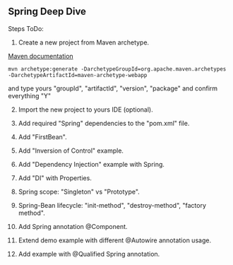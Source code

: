 ## Spring Deep Dive

Steps ToDo:

1. Create a new project from Maven archetype.

[Maven documentation](https://maven.apache.org/archetypes/maven-archetype-webapp/)

`mvn archetype:generate -DarchetypeGroupId=org.apache.maven.archetypes -DarchetypeArtifactId=maven-archetype-webapp`

and type yours "groupId", "artifactId", "version", "package" and confirm everything "Y"

2. Import the new project to yours IDE (optional).

3. Add required "Spring" dependencies to the "pom.xml" file.

4. Add "FirstBean".

5. Add "Inversion of Control" example.

6. Add "Dependency Injection" example with Spring.

7. Add "DI" with Properties.

8. Spring scope: "Singleton" vs "Prototype".

9. Spring-Bean lifecycle: "init-method", "destroy-method", "factory method".

10. Add Spring annotation @Component.

11. Extend demo example with different @Autowire annotation usage.

12. Add example with @Qualified Spring annotation.
